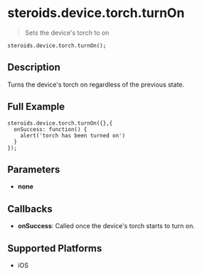 steroids.device.torch.turnOn
============================

  > Sets the device's torch to on

    steroids.device.torch.turnOn();

Description
-----------

Turns the device's torch on regardless of the previous state.


Full Example
-------------

    steroids.device.torch.turnOn({},{
      onSuccess: function() {
        alert('torch has been turned on')
      }
    });

Parameters
----------

- __none__

Callbacks
---------

- __onSuccess__: Called once the device's torch starts to turn on.

Supported Platforms
-------------------

- iOS
